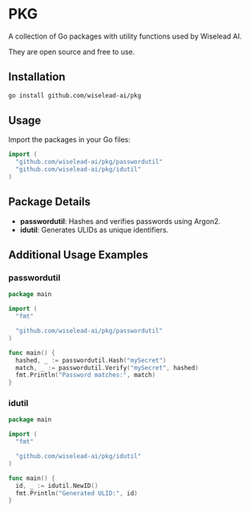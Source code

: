 # PKG

A collection of Go packages with utility functions used by Wiselead AI.

They are open source and free to use.

## Installation

```zsh
go install github.com/wiselead-ai/pkg
```

## Usage

Import the packages in your Go files:

```go
import (
  "github.com/wiselead-ai/pkg/passwordutil"
  "github.com/wiselead-ai/pkg/idutil"
)
```

## Package Details

- **passwordutil**: Hashes and verifies passwords using Argon2.  
- **idutil**: Generates ULIDs as unique identifiers.

## Additional Usage Examples

### passwordutil

```go
package main

import (
  "fmt"

  "github.com/wiselead-ai/pkg/passwordutil"
)

func main() {
  hashed, _ := passwordutil.Hash("mySecret")
  match, _ := passwordutil.Verify("mySecret", hashed)
  fmt.Println("Password matches:", match)
}
```

### idutil

```go
package main

import (
  "fmt"

  "github.com/wiselead-ai/pkg/idutil"
)

func main() {
  id, _ := idutil.NewID()
  fmt.Println("Generated ULID:", id)
}
```
